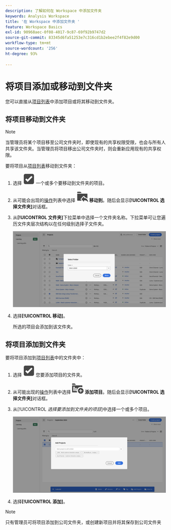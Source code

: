 ```yaml
---
description: 了解如何在 Workspace 中添加文件夹
keywords: Analysis Workspace
title: '在 Workspace 中添加文件夹 '
feature: Workspace Basics
exl-id: 90968aec-0f08-4017-9c87-69f92b9747d2
source-git-commit: 83345d6fa51253e7c316cd1b2ebee2f4f82e9d00
workflow-type: tm+mt
source-wordcount: '256'
ht-degree: 93%

---
```



# 将项目添加或移动到文件夹

您可以直接从[项目列表](/help/analyze/analysis-workspace/build-workspace-project/freeform-overview.md#project-list)中添加项目或将其移动到文件夹。

## 将项目移动到文件夹

>[!NOTE]
>
>当管理员将某个项目移至公司文件夹时，即使现有的共享权限受限，也会与所有人共享该文件夹。当管理员将项目移出公司文件夹时，则会重新应用现有的共享权限。
>

要将项目从[项目列表](/help/analyze/analysis-workspace/build-workspace-project/freeform-overview.md#project-list)移动到文件夹：

1. 选择 ![SelectBox](/help/assets/icons/SelectBox.svg) 一个或多个要移动到文件夹的项目。

1. 从可能会出现的[操作](/help/analyze/analysis-workspace/build-workspace-project/freeform-overview.md#actions)列表中选择 ![FolderAddTo](/help/assets/icons/FolderAddTo.svg) **移动到**。随后会显示&#x200B;**[!UICONTROL 选择文件夹]**&#x200B;对话框。

1. 从&#x200B;**[!UICONTROL 文件夹]**&#x200B;下拉菜单中选择一个文件夹名称。下拉菜单可让您遍历文件夹层次结构以在任何级别选择子文件夹。

   ![The Select Folder view showing the drop down menu and available subfolders.](../assets/add-projects.png)

1. 选择&#x200B;**[!UICONTROL 移动]**。


   所选的项目会添加到该文件夹。


## 将项目添加到文件夹

要将项目添加到[项目列表](/help/analyze/analysis-workspace/build-workspace-project/freeform-overview.md#project-list)中的文件夹中：

1. 选择 ![SelectBox](/help/assets/icons/SelectBox.svg) 您要添加项目的文件夹。

1. 从可能出现的[操作](/help/analyze/analysis-workspace/build-workspace-project/freeform-overview.md#actions)列表中选择 ![ProjectAdd](/help/assets/icons/ProjectAdd.svg) **添加项目**。随后会显示&#x200B;**[!UICONTROL 选择文件夹]**&#x200B;对话框。

1. 从&#x200B;[!UICONTROL *选择要添加到文件夹的项目*]&#x200B;中选择一个或多个项目。

   ![The Select Folder view showing the drop down menu and available subfolders.](../assets/add-projects-folder.png)

1. 选择&#x200B;**[!UICONTROL 添加]**。

>[!NOTE]
>
>只有管理员可将项目添加到公司文件夹，或创建新项目并将其保存到公司文件夹


<!--
# Add Projects to Folders

You can add projects to a folder in the table view or from within a folder.

>[!NOTE]
>
>Only Analytics administrators can add projects to the Company Folder or create a new project and save it to the Company Folder

## From the table view {#table-view}

Add projects to a folder from the table view on the home page.

1.  Select one or more projects that you want to add to a folder.

    ![](/help/analyze/analysis-workspace/build-workspace-project/assets/move-tv-selected.png)

1.  Select **Move to**. 

    The Select Folder dialogue is displayed.

1.  In the drop-down menu, select the folder where you want to move the selected projects.

    ![](/help/analyze/analysis-workspace/build-workspace-project/assets/move-select-folder.png)

1.  Select **Move**.

    ![](/help/analyze/analysis-workspace/build-workspace-project/assets/move-add.png)

    The selected projects are added to the folder.

    ![](/help/analyze/analysis-workspace/build-workspace-project/assets/move-projects-added.png)

    The Workspace landing page now shows the folder contains (3) projects.

    ![](/help/analyze/analysis-workspace/build-workspace-project/assets/move-folders-updated.png)

## From inside a folder {#inside-folder}

You can also add projects from inside a folder using the ellipses link.

1.  Select and open a folder from the table view.

    ![](/help/analyze/analysis-workspace/build-workspace-project/assets/move-open-folder.png)

1.  Select the **...** ellipsis icon in the upper-right.
   
    ![](/help/analyze/analysis-workspace/build-workspace-project/assets/add-projects-elipsis.png)

1.  Select **Add projects** and select the project that you want to add from the drop-down list.

    ![](/help/analyze/analysis-workspace/build-workspace-project/assets/select-add-projects.png)

    
1.  (Optional) Select additional projects from the drop-down list to add multiple projects.

    ![](/help/analyze/analysis-workspace/build-workspace-project/assets/move-add-multiple-projects.png)

1.  Select **Add** to add the projects to the folder.

    ![](/help/analyze/analysis-workspace/build-workspace-project/assets/move-added-items.png)

-->